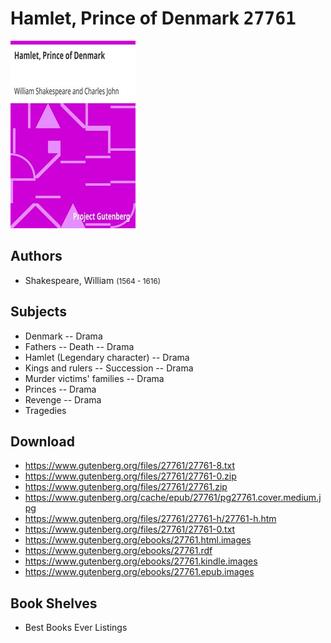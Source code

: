 # Hamlet, Prince of Denmark <kbd>27761</kbd>

![](./cover.medium.jpg "")

## Authors


 - Shakespeare, William <small>(1564 - 1616)</small>

## Subjects


 - Denmark -- Drama
 - Fathers -- Death -- Drama
 - Hamlet (Legendary character) -- Drama
 - Kings and rulers -- Succession -- Drama
 - Murder victims' families -- Drama
 - Princes -- Drama
 - Revenge -- Drama
 - Tragedies

## Download


 - https://www.gutenberg.org/files/27761/27761-8.txt
 - https://www.gutenberg.org/files/27761/27761-0.zip
 - https://www.gutenberg.org/files/27761/27761.zip
 - https://www.gutenberg.org/cache/epub/27761/pg27761.cover.medium.jpg
 - https://www.gutenberg.org/files/27761/27761-h/27761-h.htm
 - https://www.gutenberg.org/files/27761/27761-0.txt
 - https://www.gutenberg.org/ebooks/27761.html.images
 - https://www.gutenberg.org/ebooks/27761.rdf
 - https://www.gutenberg.org/ebooks/27761.kindle.images
 - https://www.gutenberg.org/ebooks/27761.epub.images

## Book Shelves


 - Best Books Ever Listings

